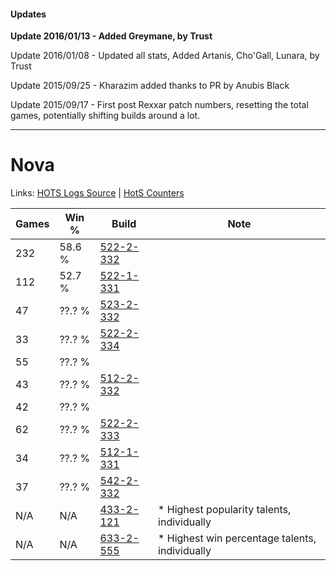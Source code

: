 #### Updates
**Update 2016/01/13 - Added Greymane, by Trust**

Update 2016/01/08 - Updated all stats, Added Artanis, Cho'Gall, Lunara, by Trust

Update 2015/09/25 - Kharazim added thanks to PR by Anubis Black

Update 2015/09/17 - First post Rexxar patch numbers, resetting the total games, potentially shifting builds around a lot.

***

# Nova

Links: [HOTS Logs Source](https://www.hotslogs.com/Sitewide/HeroDetails?Hero=Nova) | [HotS Counters](http://hotscounters.com/#/hero/Nova)

Games  | Win %  | Build     | Note
-----  | -----  | -----     | ----
232    | 58.6 % | [522-2-332](http://www.heroesfire.com/hots/talent-calculator/nova#w4Oy) | 
112    | 52.7 % | [522-1-331](http://www.heroesfire.com/hots/talent-calculator/nova#w49J) | 
47     | ??.? % | [523-2-332](http://www.heroesfire.com/hots/talent-calculator/nova#w6rC) | 
33     | ??.? % | [522-2-334](http://www.heroesfire.com/hots/talent-calculator/nova#w4O-) | 
55     | ??.? % | [](http://www.heroesfire.com/hots/talent-calculator/nova#1) | 
43     | ??.? % | [512-2-332](http://www.heroesfire.com/hots/talent-calculator/nova#vh-S) | 
42     | ??.? % | [](http://www.heroesfire.com/hots/talent-calculator/nova#1) | 
62     | ??.? % | [522-2-333](http://www.heroesfire.com/hots/talent-calculator/nova#w4Oz) | 
34     | ??.? % | [512-1-331](http://www.heroesfire.com/hots/talent-calculator/nova#vhkp) | 
37     | ??.? % | [542-2-332](http://www.heroesfire.com/hots/talent-calculator/nova#wrDy) | 
N/A    | N/A    | [433-2-121](http://www.heroesfire.com/hots/talent-calculator/nova#sh3P) | * Highest popularity talents, individually
N/A    | N/A    | [633-2-555](http://www.heroesfire.com/hots/talent-calculator/nova#-JSB) | * Highest win percentage talents, individually
